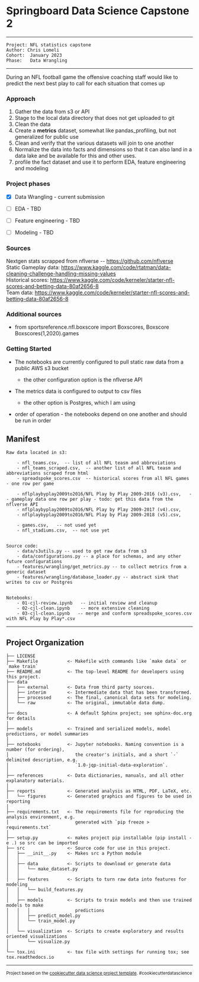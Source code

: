 Springboard Data Science Capstone 2
==============================

------------
    Project: NFL statistics capstone 
    Author: Chris Lomeli
    Cohort:  January 2023
    Phase:   Data Wrangling
------------



During an NFL football game the offensive coaching staff would like to predict the next best play to call for each situation that comes up

### Approach
1. Gather the data from s3 or API
2. Stage to the local data directory that does not get uploaded to git
2. Clean the data 
3. Create a **metrics** dataset, somewhat like pandas_profiling, but not generalized for public use
4. Clean and verify that the various datasets will join to one another
5. Normalize the data into facts and dimensions so that it can also land in a data lake and be available for this and other uses.
6. profile the fact dataset and use it to perform EDA, feature engineering and modeling

### Project phases
- [x] Data Wrangling - current submission
- [ ] EDA - TBD
- [ ] Feature engineering - TBD
- [ ] Modeling - TBD


### Sources
Nextgen stats scrapped from nflverse -- https://github.com/nflverse
<br>
Static Gameplay data: https://www.kaggle.com/code/rtatman/data-cleaning-challenge-handling-missing-values
<br>
Historical scores: https://www.kaggle.com/code/kerneler/starter-nfl-scores-and-betting-data-80af2656-8
<br>
Team data: https://www.kaggle.com/code/kerneler/starter-nfl-scores-and-betting-data-80af2656-8


### Additional sources
- from sportsreference.nfl.boxscore import Boxscores, Boxscore
  Boxscores(1,2020).games


### Getting Started
- The notebooks are currently configured to pull static raw data from a public AWS s3 bucket
  - the other configuration option is the nflverse API
- The metrics data is configured to output to csv files
  - the other option is Postgres, which I am using

- order of operation - the notebooks depend on one another and should be run in order



Manifest
------------
    Raw data located in s3:

        - nfl_teams.csv,  -- list of all NFL teasm and abbreviations
        - nfl_teams_scraped.csv,  -- another list of all NFL teasm and abbreviations scraped from html
        - spreadspoke_scores.csv  -- historical scores from all NFL games - one row per game

        - nflplaybyplay2009to2016/NFL Play by Play 2009-2016 (v3).csv,   -- gameplay data one row per play - todo: get this data from the nflverse API
        - nflplaybyplay2009to2016/NFL Play by Play 2009-2017 (v4).csv,
        - nflplaybyplay2009to2016/NFL Play by Play 2009-2018 (v5).csv,

        - games.csv,   -- not used yet
        - nfl_stadiums.csv,  -- not use yet


    Source code:
        - data/s3utils.py -- used to get raw data from s3
        - data/configurations.py -- a place for schemas, and any other future configurations
        - features/wrangling/get_metrics.py -- to collect metrics from a generic dataset
        - features/wrangling/database_loader.py -- abstract sink that writes to csv or Postgres

       
    Notebooks:
        - 01-cjl-review.ipynb   -- initial review and cleanup
        - 02-cjl-clean.ipynb    -- more extensive cleaning
        - 03-cjl-clean.ipynb   -- merge and conform spreadspoke_scores.csv with NFL Play by Play*.csv



------------


Project Organization
------------

    ├── LICENSE
    ├── Makefile           <- Makefile with commands like `make data` or `make train`
    ├── README.md          <- The top-level README for developers using this project.
    ├── data
    │   ├── external       <- Data from third party sources.
    │   ├── interim        <- Intermediate data that has been transformed.
    │   ├── processed      <- The final, canonical data sets for modeling.
    │   └── raw            <- The original, immutable data dump.
    │
    ├── docs               <- A default Sphinx project; see sphinx-doc.org for details
    │
    ├── models             <- Trained and serialized models, model predictions, or model summaries
    │
    ├── notebooks          <- Jupyter notebooks. Naming convention is a number (for ordering),
    │                         the creator's initials, and a short `-` delimited description, e.g.
    │                         `1.0-jqp-initial-data-exploration`.
    │
    ├── references         <- Data dictionaries, manuals, and all other explanatory materials.
    │
    ├── reports            <- Generated analysis as HTML, PDF, LaTeX, etc.
    │   └── figures        <- Generated graphics and figures to be used in reporting
    │
    ├── requirements.txt   <- The requirements file for reproducing the analysis environment, e.g.
    │                         generated with `pip freeze > requirements.txt`
    │
    ├── setup.py           <- makes project pip installable (pip install -e .) so src can be imported
    ├── src                <- Source code for use in this project.
    │   ├── __init__.py    <- Makes src a Python module
    │   │
    │   ├── data           <- Scripts to download or generate data
    │   │   └── make_dataset.py
    │   │
    │   ├── features       <- Scripts to turn raw data into features for modeling
    │   │   └── build_features.py
    │   │
    │   ├── models         <- Scripts to train models and then use trained models to make
    │   │   │                 predictions
    │   │   ├── predict_model.py
    │   │   └── train_model.py
    │   │
    │   └── visualization  <- Scripts to create exploratory and results oriented visualizations
    │       └── visualize.py
    │
    └── tox.ini            <- tox file with settings for running tox; see tox.readthedocs.io


--------

<p><small>Project based on the <a target="_blank" href="https://drivendata.github.io/cookiecutter-data-science/">cookiecutter data science project template</a>. #cookiecutterdatascience</small></p>
